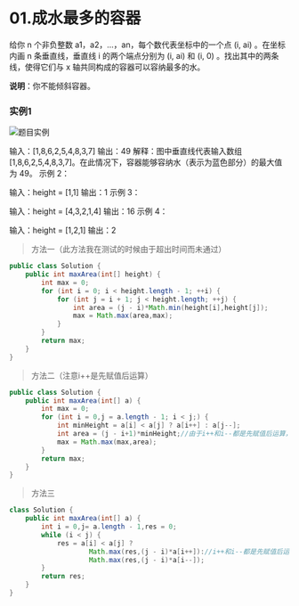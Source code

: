 # 01.成水最多的容器

给你 n 个非负整数 a1，a2，...，an，每个数代表坐标中的一个点 (i, ai) 。在坐标内画 n 条垂直线，垂直线 i 的两个端点分别为 (i, ai) 和 (i, 0) 。找出其中的两条线，使得它们与 x 轴共同构成的容器可以容纳最多的水。

**说明**：你不能倾斜容器。

 ### 实例1

![题目实例](https://aliyun-lc-upload.oss-cn-hangzhou.aliyuncs.com/aliyun-lc-upload/uploads/2018/07/25/question_11.jpg)

输入：[1,8,6,2,5,4,8,3,7]
输出：49 
解释：图中垂直线代表输入数组 [1,8,6,2,5,4,8,3,7]。在此情况下，容器能够容纳水（表示为蓝色部分）的最大值为 49。
示例 2：

输入：height = [1,1]
输出：1
示例 3：

输入：height = [4,3,2,1,4]
输出：16
示例 4：

输入：height = [1,2,1]
输出：2

> 方法一（此方法我在测试的时候由于超出时间而未通过）

```java
public class Solution {
    public int maxArea(int[] height) {
        int max = 0;
        for (int i = 0; i < height.length - 1; ++i) {
            for (int j = i + 1; j < height.length; ++j) {
                int area = (j - i)*Math.min(height[i],height[j]);
                max = Math.max(area,max);
            }
        }
        return max; 
    }
}
```

> 方法二（注意i++是先赋值后运算）

```java
public class Solution {
    public int maxArea(int[] a) {
        int max = 0;
        for (int i = 0,j = a.length - 1; i < j;) {
            int minHeight = a[i] < a[j] ? a[i++] : a[j--];
            int area = (j - i+1)*minHeight;//由于i++和i--都是先赋值后运算，所以在此处要多加一个1才能运算准确
            max = Math.max(max,area);
        }
        return max;
    }
}
```

> 方法三

```java
class Solution {
    public int maxArea(int[] a) {
        int i = 0,j= a.length - 1,res = 0;
        while (i < j) {
            res = a[i] < a[j] ?
                    Math.max(res,(j - i)*a[i++])://i++和i--都是先赋值后运算，此时还是i
                    Math.max(res,(j - i)*a[i--]);
        }
        return res;
    }
}
```